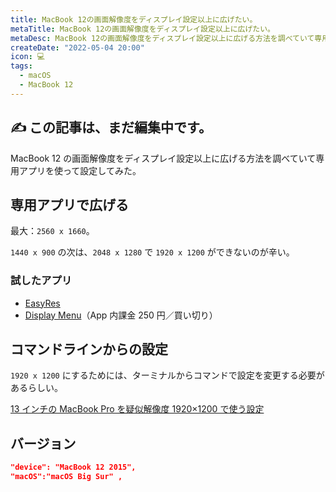 ```yaml
---
title: MacBook 12の画面解像度をディスプレイ設定以上に広げたい。
metaTitle: MacBook 12の画面解像度をディスプレイ設定以上に広げたい。
metaDesc: MacBook 12の画面解像度をディスプレイ設定以上に広げる方法を調べていて専用アプリを使って設定してみた。
createDate: "2022-05-04 20:00"
icon: 💻
tags:
  - macOS
  - MacBook 12
---
```


## ✍️ この記事は、まだ編集中です。

MacBook 12 の画面解像度をディスプレイ設定以上に広げる方法を調べていて専用アプリを使って設定してみた。

## 専用アプリで広げる

最大：`2560 x 1660`。

`1440 x 900` の次は、`2048 x 1280` で `1920 x 1200` ができないのが辛い。

### 試したアプリ

- [EasyRes](https://apps.apple.com/jp/app/easyres/id688211836?mt=12)
- [Display Menu](https://apps.apple.com/jp/app/display-menu/id549083868?mt=12)（App 内課金 250 円／買い切り）

## コマンドラインからの設定

`1920 x 1200` にするためには、ターミナルからコマンドで設定を変更する必要があるらしい。

[13 インチの MacBook Pro を疑似解像度 1920×1200 で使う設定](https://dev.classmethod.jp/articles/macbookpro-13inch-1920x1200/)

## バージョン

```json
"device": "MacBook 12 2015",
"macOS":"macOS Big Sur" ,
```
